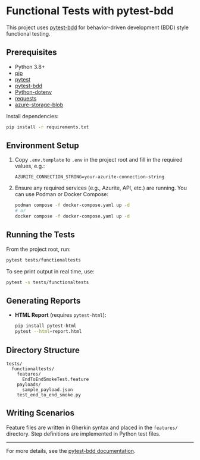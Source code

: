 # Functional Tests with pytest-bdd

This project uses [pytest-bdd](https://pytest-bdd.readthedocs.io/) for behavior-driven development (BDD) style functional testing.

## Prerequisites

- Python 3.8+
- [pip](https://pip.pypa.io/en/stable/)
- [pytest](https://docs.pytest.org/en/stable/)
- [pytest-bdd](https://pytest-bdd.readthedocs.io/)
- [Python-dotenv](https://pypi.org/project/python-dotenv/)
- [requests](https://pypi.org/project/requests/)
- [azure-storage-blob](https://pypi.org/project/azure-storage-blob/)

Install dependencies:

```sh
pip install -r requirements.txt
```

## Environment Setup

1. Copy `.env.template` to `.env` in the project root and fill in the required values, e.g.:

    ```env
    AZURITE_CONNECTION_STRING=your-azurite-connection-string
    ```

2. Ensure any required services (e.g., Azurite, API, etc.) are running.
   You can use Podman or Docker Compose:

   ```sh
   podman compose -f docker-compose.yaml up -d
   # or
   docker compose -f docker-compose.yaml up -d
   ```

## Running the Tests

From the project root, run:

```sh
pytest tests/functionaltests
```

To see print output in real time, use:

```sh
pytest -s tests/functionaltests
```

## Generating Reports

- **HTML Report** (requires `pytest-html`):

  ```sh
  pip install pytest-html
  pytest --html=report.html
  ```

## Directory Structure

```text
tests/
  functionaltests/
    features/
      EndToEndSmokeTest.feature
    payloads/
      sample_payload.json
    test_end_to_end_smoke.py
```

## Writing Scenarios

Feature files are written in Gherkin syntax and placed in the `features/` directory.
Step definitions are implemented in Python test files.

---

For more details, see the [pytest-bdd documentation](https://pytest-bdd.readthedocs.io/).
